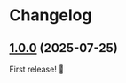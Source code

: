# Changelog

## [1.0.0] (2025-07-25)

First release! 🥳

[1.0.0]: https://github.com/Haselnussbomber/PortraitHelper
